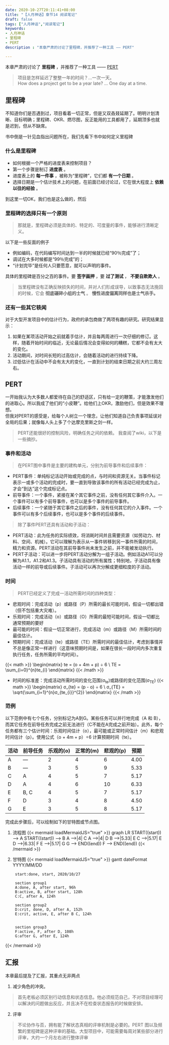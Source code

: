 ```yaml
---
date: 2020-10-27T20:11:41+08:00
title: "【人月神话】章节14 阅读笔记"
draft: false
tags: ["人月神话","阅读笔记"]
keywords:
- 人月神话
- 里程碑
- PERT
description : "本章严肃的讨论了里程碑，并推荐了一种工具 —— PERT"

---
```


本章严肃的讨论了 **里程碑** ，并推荐了一种工具 —— [PERT](https://zh.wikipedia.org/wiki/%E8%A8%88%E7%95%AB%E8%A9%95%E6%A0%B8%E8%A1%93)

> 项目是怎样延迟了整整一年的时间？…一次一天。  
> How does a project get to be a year late? ... One day at a time. 
<!--more-->

## 里程碑
不知道你们是否遇到过，项目看着一切正常，但是又双叒叕延期了。明明计划清晰、目标明确；里程碑、OKR、燃尽图，反正能用的工具都用了，延期顶多也就是迟到，但从不缺席。

书中倒是一针见血指出问题所在，我们先看下书中如何定义里程碑  

### 什么是里程碑
- 如何根据一个严格的进度表来控制项目？
- 第一个步骤是制订 **进度表** 。
- 进度表上的 **每一件事** ，被称为“里程碑”，它们都 **有一个日期** 。
- 选择日期是一个估计技术上的问题，在前面已经讨论过，它在很大程度上 **依赖以往的经验** 。


到这里一切OK，我们也是这么做的，然后

### 里程碑的选择只有一个原则
> 那就是，里程碑必须是具体的、特定的、可度量的事件，能够进行清晰定义。  

以下是一些反面的例子
- 例如编码，在代码编写时间达到一半的时候就已经“90％完成”了；
- 调试在大多时候都是“99％完成”的；
- “计划完毕”是任何人只要愿意，就可以声明的事件。

具体的里程碑是百分之百的事件。要 **签字画押** ，要 **过了测试** ， **不要自欺欺人** 。

> 当里程碑没有正确反映损失的时间，并对人们形成误导，以致事态无法挽回的时候，它会 **彻底碾碎小组的士气** 。 **慢性进度偏离同样也是士气杀手。**

### 还有一些其它轶闻
对于大型开发项目中的估计行为，政府的承包商做了两项有趣的研究。研究结果显示：
1. 如果在某项活动开始之前就着手估计，并且每两周进行一次仔细的修订。这样，随着开始时间的临近，无论最后情况会变得如何的糟糕，它都不会有太大的变化。
2. 活动期间，对时间长短的过高估计，会随着活动的进行持续下降。
3. 过低估计在活动中不会有太大的变化，一直到计划的结束日期之前大约三周左右。


## PERT
一开始我认为大多数人都爱待在自己的舒适区，只有给一定的鞭策，才能激发他们的进取心。所以我成了他们的“小皮鞭”。给他们上OKR，激励他们，但是效果不理想。  
但我对PERT的感受是，给每个人树立一个理念，让他们知道自己负责事项延误对全局的后果；就像每人头上多了个达摩克里斯之剑一样。  
> PERT还能很好的控制风险，明确任务之间的依赖。
我查阅了wiki，以下是一些摘抄。

### 事件和活动 
> 在PERT图中事件是主要的建构单元，分别为前导事件和后续事件：

- PERT事件：单纯标记活动开始或完成的点，与时间和资源无关。当事件标记表示一或多个活动的完成时，要一直到导致该事件的所有活动已经完成为止，才会“到达”这个完成标记点。
- 前导事件：一个事件，紧接在某个其它事件之前，没有任何其它事件介入。一个事件可以有多个前导事件，也可以是多个事件的前导事件。
- 后续事件：一个紧随于其它事件之后的事件，没有任何其它的介入事件。一个事件可以有多个后续事件，也可以是多个事件的后续事件。  

> 除了事件PERT还具有活动和子活动：

- PERT活动：此为任务的实际绩效，将消耗时间并且需要资源（如劳动力、材料、空间、机械）。它可以理解为表示从一事件转移到另一事件所需的时间，精力和资源。PERT活动在其前导事件尚未发生之前，并不能被发动执行。
- PERT子活动：可以进一步将PERT活动分解为一组子活动。例如活动A1可以分解为A1.1，A1.2和A1.3。子活动具有活动的所有属性；特别地，子活动具有像活动一样的前导或后续事件。子活动可以再次分解成更细粒度的子活动。


### 时间
> PERT已经定义了完成一活动所需时间的四种类型：

- 悲观时间：完成活动（p）或路径（P）所需的最长可能时间，假设一切都出错（但不包括重大灾难）。
- 乐观时间：完成活动（o）或路径（O）所需的最短可能时间，假设一切都比通常预期的要好
- 最可能的时间：假设一切正常进行，完成活动（m）或路径（M）所需时间的最佳估计。
- 预期时间：完成活动（te）或路径（TE）所需时间的最佳估计，考虑到事情并不总是像正常一样进行（这意味预期时间是，如果在很长一段时间内多次重复执行任务，任务所需的平均时间）。

{{< math >}}
\begin{matrix}
te = (o + 4m + p) ÷ 6 \\
TE = \sum_{i=0}^{n}te_{i} 
\end{matrix}
{{< /math >}}

- 时间的标准差：完成活动所需时间的变化范围(σ<sub>te</sub>)或路径的变化范围(σ<sub>TE</sub>)
{{< math >}}
\begin{matrix}
σ_{te} = (p - o) ÷ 6 \\
σ_{TE} = \sqrt{\sum_{i=1}^{n}σ_{te_{i}}^{2}}
\end{matrix}
{{< /math >}}


### 范例 
以下范例中有七个任务，分别标记为A到G。某些任务可以并行地完成（A 和 B），而其它任务在前导任务完成之前无法进行（C不能在A完成之前开始）。此外，每个任务都有三个估计时间：乐观时间估计（o），最可能或正常时间估计（m）和悲观时间估计（p）。使用公式（o + 4m + p）÷6 计算预期时间（te）。

| 活动 | 前导任务 | 乐观的(o) | 正常的(m) | 悲观的(p) | 预期 |
| ---- | -------- | --------- | --------- | --------- | ---- |
| A    | —        | 2         | 4         | 6         | 4.00 |
| B    | —        | 3         | 5         | 9         | 5.33 |
| C    | A        | 4         | 5         | 7         | 5.17 |
| D    | A        | 4         | 6         | 10        | 6.33 |
| E    | B, C     | 4         | 5         | 7         | 5.17 |
| F    | D        | 3         | 4         | 8         | 4.50 |
| G    | E        | 3         | 5         | 8         | 5.17 |

完成此步骤后，可以绘制如下的甘特图或节点图。

1. 流程图
{{< mermaid loadMermaidJS="true" >}}
graph LR
    START((start)) --> A
    START((start)) --> B
    A -->|4| C
    A -->|4| D
    B -->|5.33| E
    C -->|5.17| E
    D -->|6.33| F
    E -->|5.17| G
    G --> END((end))
    F --> END((end))
{{< /mermaid >}}

2. 甘特图
{{< mermaid loadMermaidJS="true" >}}
gantt
        dateFormat  YYYY/MM/DD

        start:done, start, 2020/10/27

        section group1
        A:done, A, after start, 96h 
        B:active, B, after start, 128h 
        C:C, after A, 124h

        section group2
        D:crit, done, D, after A, 152h
        E:crit, active, E, after B C, 124h
   

        section group3
        F:active, F, after D, 108h
        G:after G, after E, 124h

{{< /mermaid >}}

## 汇报
本章最后提及了汇报，其重点无非两点
1. 减少角色的冲突。
> 首先老板必须区别行动信息和状态信息。他必须规范自己，不对项目经理可以解决的问题做出反应，并且决不在检查状态报告的时候做安排。
2. 评审
> 不论协作与否，拥有能了解状态真相的评审机制是必要的。PERT 图以及频繁的里程碑是这种评审的基础。大型项目中，可能需要每周对某些部分进行评审，大约一个月左右进行整体评审
